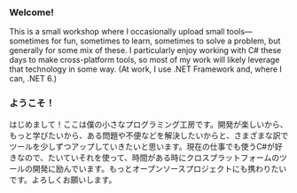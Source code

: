 ### Welcome!

This is a small workshop where I occasionally upload small tools—sometimes for fun, sometimes to learn, sometimes to solve a problem, but generally for some mix of these. I particularly enjoy working with C# these days to make cross-platform tools, so most of my work will likely leverage that technology in some way. (At work, I use .NET Framework and, where I can, .NET 6.)

### ようこそ！

はじめまして！ここは僕の小さなプログラミング工房です。開発が楽しいから、もっと学びたいから、ある問題や不便などを解決したいからと、さまざまな訳でツールを少しずつアップしていきたいと思います。現在の仕事でも使うC#が好きなので、たいていそれを使って、時間がある時にクロスプラットフォームのツールの開発に励んでいます。もっとオープンソースプロジェクトにも携わりたいです。よろしくお願いします。

